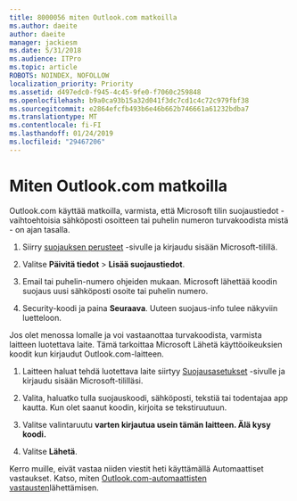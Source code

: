 ```yaml
---
title: 8000056 miten Outlook.com matkoilla
ms.author: daeite
author: daeite
manager: jackiesm
ms.date: 5/31/2018
ms.audience: ITPro
ms.topic: article
ROBOTS: NOINDEX, NOFOLLOW
localization_priority: Priority
ms.assetid: d497edc0-f945-4c45-9fe0-f7060c259848
ms.openlocfilehash: b9a0ca93b15a32d041f3dc7cd1c4c72c979fbf38
ms.sourcegitcommit: e2864efcfb493b6e46b662b746661a61232bdba7
ms.translationtype: MT
ms.contentlocale: fi-FI
ms.lasthandoff: 01/24/2019
ms.locfileid: "29467206"
---
```

# <a name="how-to-access-outlookcom-while-traveling"></a>Miten Outlook.com matkoilla

Outlook.com käyttää matkoilla, varmista, että Microsoft tilin suojaustiedot - vaihtoehtoisia sähköposti osoitteen tai puhelin numeron turvakoodista mistä - on ajan tasalla.
  
1. Siirry [suojauksen perusteet](https://go.microsoft.com/fwlink/p/?linkid=842325) -sivulle ja kirjaudu sisään Microsoft-tilillä. 
    
2. Valitse **Päivitä tiedot** \> **Lisää suojaustiedot**. 
    
3. Email tai puhelin-numero ohjeiden mukaan. Microsoft lähettää koodin suojaus uusi sähköposti osoite tai puhelin numero.
    
4. Security-koodi ja paina **Seuraava**. Uuteen suojaus-info tulee näkyviin luetteloon. 
    
Jos olet menossa lomalle ja voi vastaanottaa turvakoodista, varmista laitteen luotettava laite. Tämä tarkoittaa Microsoft Lähetä käyttöoikeuksien koodit kun kirjaudut Outlook.com-laitteen.
  
1. Laitteen haluat tehdä luotettava laite siirtyy [Suojausasetukset](https://go.microsoft.com/fwlink/p/?linkid=2002000&amp;clcid=0x409) -sivulle ja kirjaudu sisään Microsoft-tililläsi. 
    
2. Valita, haluatko tulla suojauskoodi, sähköposti, tekstiä tai todentajaa app kautta. Kun olet saanut koodin, kirjoita se tekstiruutuun.
    
3. Valitse valintaruutu **varten kirjautua usein tämän laitteen. Älä kysy koodi.**
    
4. Valitse **Lähetä**. 
    
Kerro muille, eivät vastaa niiden viestit heti käyttämällä Automaattiset vastaukset. Katso, miten [Outlook.com-automaattisten vastausten](https://go.microsoft.com/fwlink/p/?linkid=2002100&amp;clcid=0x409)lähettämisen.
  

